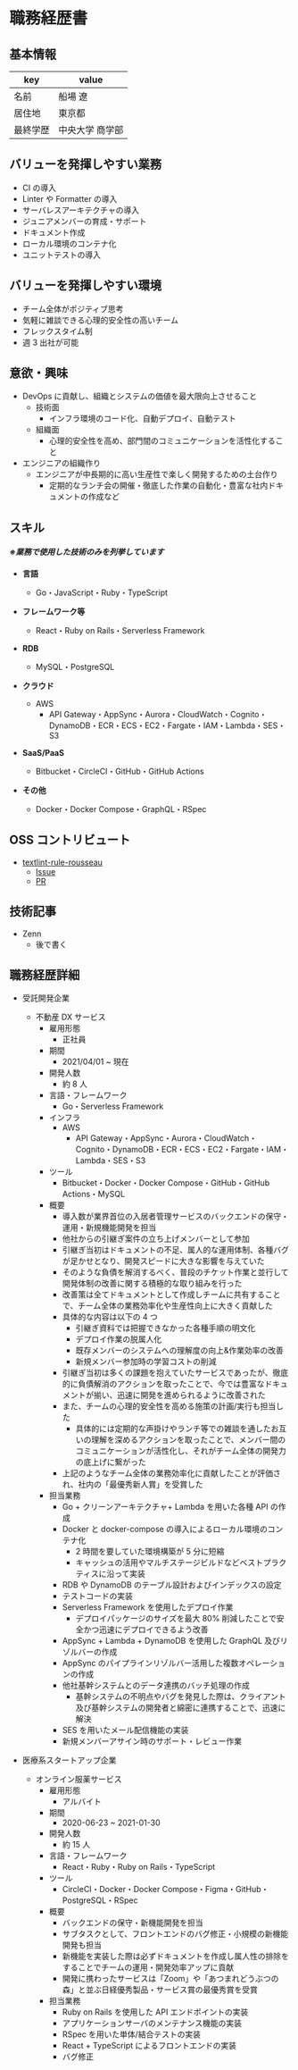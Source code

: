 # 職務経歴書

## 基本情報

|key|value|
|----|----|
|名前|船場 遼|
|居住地|東京都|
|最終学歴|中央大学 商学部|

## バリューを発揮しやすい業務

- CI の導入
- Linter や Formatter の導入
- サーバレスアーキテクチャの導入
- ジュニアメンバーの育成・サポート
- ドキュメント作成
- ローカル環境のコンテナ化
- ユニットテストの導入

## バリューを発揮しやすい環境

- チーム全体がポジティブ思考
- 気軽に雑談できる心理的安全性の高いチーム
- フレックスタイム制
- 週 3 出社が可能

## 意欲・興味

- DevOps に貢献し、組織とシステムの価値を最大限向上させること
  - 技術面
    - インフラ環境のコード化、自動デプロイ、自動テスト
  - 組織面
    - 心理的安全性を高め、部門間のコミュニケーションを活性化すること
- エンジニアの組織作り
  - エンジニアが中長期的に高い生産性で楽しく開発するための土台作り
    - 定期的なランチ会の開催・徹底した作業の自動化・豊富な社内ドキュメントの作成など

## スキル

#### _※業務で使用した技術のみを列挙しています_

- **言語**
  - Go・JavaScript・Ruby・TypeScript

- **フレームワーク等**
  - React・Ruby on Rails・Serverless Framework

- **RDB**
  - MySQL・PostgreSQL

- **クラウド**
  - AWS
    - API Gateway・AppSync・Aurora・CloudWatch・Cognito・DynamoDB・ECR・ECS・EC2・Fargate・IAM・Lambda・SES・S3

- **SaaS/PaaS**
  - Bitbucket・CircleCI・GitHub・GitHub Actions

- **その他**
  - Docker・Docker Compose・GraphQL・RSpec

## OSS コントリビュート

- [textlint-rule-rousseau](https://github.com/textlint-rule/textlint-rule-rousseau)
  - [Issue](https://github.com/textlint-rule/textlint-rule-rousseau/issues/8)
  - [PR](https://github.com/textlint-rule/textlint-rule-rousseau/pull/10)

## 技術記事

- Zenn
  - 後で書く

## 職務経歴詳細

- 受託開発企業
  - 不動産 DX サービス
    - 雇用形態
      - 正社員
    - 期間
      - 2021/04/01 ~ 現在
    - 開発人数
      - 約 8 人
    - 言語・フレームワーク
      - Go・Serverless Framework
    - インフラ
      - AWS
        - API Gateway・AppSync・Aurora・CloudWatch・Cognito・DynamoDB・ECR・ECS・EC2・Fargate・IAM・Lambda・SES・S3
    - ツール
      - Bitbucket・Docker・Docker Compose・GitHub・GitHub Actions・MySQL
    - 概要
      - 導入数が業界首位の入居者管理サービスのバックエンドの保守・運用・新規機能開発を担当
      - 他社からの引継ぎ案件の立ち上げメンバーとして参加
      - 引継ぎ当初はドキュメントの不足、属人的な運用体制、各種バグが足かせとなり、開発スピードに大きな影響を与えていた
      - そのような負債を解消するべく、普段のチケット作業と並行して開発体制の改善に関する積極的な取り組みを行った
      - 改善策は全てドキュメントとして作成しチームに共有することで、チーム全体の業務効率化や生産性向上に大きく貢献した
      - 具体的な内容は以下の 4 つ
        - 引継ぎ資料では把握できなかった各種手順の明文化
        - デプロイ作業の脱属人化
        - 既存メンバーのシステムへの理解度の向上&作業効率の改善
        - 新規メンバー参加時の学習コストの削減
      - 引継ぎ当初は多くの課題を抱えていたサービスであったが、徹底的に負債解消のアクションを取ったことで、今では豊富なドキュメントが揃い、迅速に開発を進められるように改善された
      - また、チームの心理的安全性を高める施策の計画/実行も担当した
        - 具体的には定期的な声掛けやランチ等での雑談を通したお互いの理解を深めるアクションを取ったことで、メンバー間のコミュニケーションが活性化し、それがチーム全体の開発力の底上げに繋がった
      - 上記のようなチーム全体の業務効率化に貢献したことが評価され、社内の「最優秀新人賞」を受賞した
    - 担当業務
      - Go + クリーンアーキテクチャ+ Lambda を用いた各種 API の作成
      - Docker と docker-compose の導入によるローカル環境のコンテナ化
        - 2 時間を要していた環境構築が 5 分に短縮
        - キャッシュの活用やマルチステージビルドなどベストプラクティスに沿って実装
      - RDB や DynamoDB のテーブル設計およびインデックスの設定
      - テストコードの実装
      - Serverless Framework を使用したデプロイ作業
        - デプロイパッケージのサイズを最大 80% 削減したことで安全かつ迅速にデプロイできるよう改善
      - AppSync + Lambda + DynamoDB を使用した GraphQL 及びリゾルバーの作成
      - AppSync のパイプラインリゾルバー活用した複数オペレーションの作成
      - 他社基幹システムとのデータ連携のバッチ処理の作成
        - 基幹システムの不明点やバグを発見した際は、クライアント及び基幹システムの開発者と綿密に連携することで、迅速に解決
      - SES を用いたメール配信機能の実装
      - 新規メンバーアサイン時のサポート・レビュー作業

- 医療系スタートアップ企業
  - オンライン服薬サービス
    - 雇用形態
      - アルバイト
    - 期間
      - 2020-06-23 ~ 2021-01-30
    - 開発人数
      - 約 15 人
    - 言語・フレームワーク
      - React・Ruby・Ruby on Rails・TypeScript
    - ツール
      - CircleCI・Docker・Docker Compose・Figma・GitHub・PostgreSQL・RSpec
    - 概要
      - バックエンドの保守・新機能開発を担当
      - サブタスクとして、フロントエンドのバグ修正・小規模の新機能開発も担当
      - 新機能を実装した際は必ずドキュメントを作成し属人性の排除をすることでチームの運用・開発効率アップに貢献
      - 開発に携わったサービスは「Zoom」や「あつまれどうぶつの森」と並ぶ日経優秀製品・サービス賞の最優秀賞を受賞
    - 担当業務
      - Ruby on Rails を使用した API エンドポイントの実装
      - アプリケーションサーバのメンテナンス機能の実装
      - RSpec を用いた単体/結合テストの実装
      - React + TypeScript によるフロントエンドの実装
      - バグ修正
